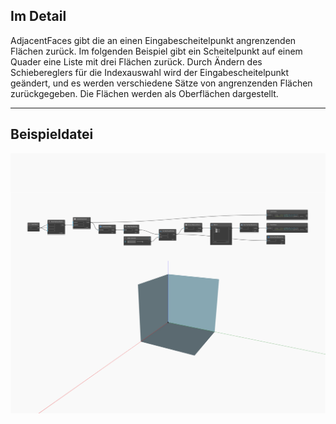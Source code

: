 ## Im Detail
AdjacentFaces gibt die an einen Eingabescheitelpunkt angrenzenden Flächen zurück. Im folgenden Beispiel gibt ein Scheitelpunkt auf einem Quader eine Liste mit drei Flächen zurück. Durch Ändern des Schiebereglers für die Indexauswahl wird der Eingabescheitelpunkt geändert, und es werden verschiedene Sätze von angrenzenden Flächen zurückgegeben. Die Flächen werden als Oberflächen dargestellt.
___
## Beispieldatei

![AdjacentFaces](./Autodesk.DesignScript.Geometry.Vertex.AdjacentFaces_img.jpg)

